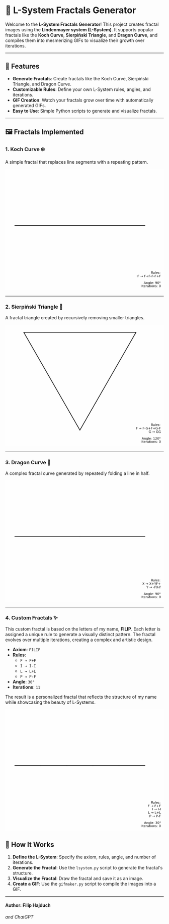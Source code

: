 # 🌿 L-System Fractals Generator

Welcome to the **L-System Fractals Generator**! This project creates fractal images using the **Lindenmayer system (L-System)**. It supports popular fractals like the **Koch Curve**, **Sierpiński Triangle**, and **Dragon Curve**, and compiles them into mesmerizing GIFs to visualize their growth over iterations. 

---

## 🌟 Features

- **Generate Fractals**: Create fractals like the Koch Curve, Sierpiński Triangle, and Dragon Curve.
- **Customizable Rules**: Define your own L-System rules, angles, and iterations.
- **GIF Creation**: Watch your fractals grow over time with automatically generated GIFs.
- **Easy to Use**: Simple Python scripts to generate and visualize fractals.

---

## 🖼️ Fractals Implemented

### 1. **Koch Curve** ❄️
A simple fractal that replaces line segments with a repeating pattern.

![Koch Curve](gif/koch_curve.gif)

---

### 2. **Sierpiński Triangle** 🔺
A fractal triangle created by recursively removing smaller triangles.

![Sierpiński Triangle](gif/sierpinski_triangle.gif)

---

### 3. **Dragon Curve** 🐉
A complex fractal curve generated by repeatedly folding a line in half.

![Dragon Curve](gif/dragon_curve.gif)

---

### 4. **Custom Fractals** ✨
This custom fractal is based on the letters of my name, **FILIP**. Each letter is assigned a unique rule to generate a visually distinct pattern. The fractal evolves over multiple iterations, creating a complex and artistic design.

- **Axiom**: `FILIP`
- **Rules**:
  - `F → F+F`
  - `I → I-I`
  - `L → L+L`
  - `P → P-F`
- **Angle**: `30°`
- **Iterations**: `11`

The result is a personalized fractal that reflects the structure of my name while showcasing the beauty of L-Systems.

![Custom Fractal](gif/filip_lsystem.gif)

## 🚀 How It Works

1. **Define the L-System**: Specify the axiom, rules, angle, and number of iterations.
2. **Generate the Fractal**: Use the `lsystem.py` script to generate the fractal's structure.
3. **Visualize the Fractal**: Draw the fractal and save it as an image.
4. **Create a GIF**: Use the `gifmaker.py` script to compile the images into a GIF.

---
#### Author: Filip Hajduch
###### and ChatGPT